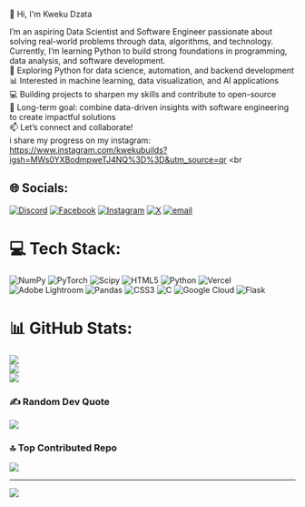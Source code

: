 👋 Hi, I'm Kweku Dzata

I’m an aspiring Data Scientist and Software Engineer passionate about solving real-world problems through data, algorithms, and technology. Currently, I’m learning Python to build strong foundations in programming, data analysis, and software development.<br>
🌱 Exploring Python for data science, automation, and backend development<br>
📊 Interested in machine learning, data visualization, and AI applications<br>
💻 Building projects to sharpen my skills and contribute to open-source<br>
🚀 Long-term goal: combine data-driven insights with software engineering to create impactful solutions<br>
📫 Let’s connect and collaborate!<br>
i share my progress on my instagram: https://www.instagram.com/kwekubuilds?igsh=MWs0YXBodmpweTJ4NQ%3D%3D&utm_source=qr <br

## 🌐 Socials:
[![Discord](https://img.shields.io/badge/Discord-%237289DA.svg?logo=discord&logoColor=white)](https://discord.gg/https://discord.gg/GDSevqCB) [![Facebook](https://img.shields.io/badge/Facebook-%231877F2.svg?logo=Facebook&logoColor=white)](https://facebook.com/k) [![Instagram](https://img.shields.io/badge/Instagram-%23E4405F.svg?logo=Instagram&logoColor=white)](https://instagram.com/kwekubuilds) [![X](https://img.shields.io/badge/X-black.svg?logo=X&logoColor=white)](https://x.com/kwekudzata) [![email](https://img.shields.io/badge/Email-D14836?logo=gmail&logoColor=white)](mailto:dzataemmanuel2@gmail.com) 

# 💻 Tech Stack:
![NumPy](https://img.shields.io/badge/numpy-%23013243.svg?style=for-the-badge&logo=numpy&logoColor=white) ![PyTorch](https://img.shields.io/badge/PyTorch-%23EE4C2C.svg?style=for-the-badge&logo=PyTorch&logoColor=white) ![Scipy](https://img.shields.io/badge/SciPy-%230C55A5.svg?style=for-the-badge&logo=scipy&logoColor=%white) ![HTML5](https://img.shields.io/badge/html5-%23E34F26.svg?style=for-the-badge&logo=html5&logoColor=white) ![Python](https://img.shields.io/badge/python-3670A0?style=for-the-badge&logo=python&logoColor=ffdd54) ![Vercel](https://img.shields.io/badge/vercel-%23000000.svg?style=for-the-badge&logo=vercel&logoColor=white) ![Adobe Lightroom](https://img.shields.io/badge/Adobe%20Lightroom-31A8FF.svg?style=for-the-badge&logo=Adobe%20Lightroom&logoColor=white) ![Pandas](https://img.shields.io/badge/pandas-%23150458.svg?style=for-the-badge&logo=pandas&logoColor=white) ![CSS3](https://img.shields.io/badge/css3-%231572B6.svg?style=for-the-badge&logo=css3&logoColor=white) ![C](https://img.shields.io/badge/c-%2300599C.svg?style=for-the-badge&logo=c&logoColor=white) ![Google Cloud](https://img.shields.io/badge/GoogleCloud-%234285F4.svg?style=for-the-badge&logo=google-cloud&logoColor=white) ![Flask](https://img.shields.io/badge/flask-%23000.svg?style=for-the-badge&logo=flask&logoColor=white)
# 📊 GitHub Stats:
![](https://github-readme-stats.vercel.app/api?username=just-bugs&theme=radical&hide_border=false&include_all_commits=false&count_private=false)<br/>
![](https://nirzak-streak-stats.vercel.app/?user=just-bugs&theme=radical&hide_border=false)<br/>
![](https://github-readme-stats.vercel.app/api/top-langs/?username=just-bugs&theme=radical&hide_border=false&include_all_commits=false&count_private=false&layout=compact)

### ✍️ Random Dev Quote
![](https://quotes-github-readme.vercel.app/api?type=horizontal&theme=radical)

### 🔝 Top Contributed Repo
![](https://github-contributor-stats.vercel.app/api?username=just-bugs&limit=5&theme=dark&combine_all_yearly_contributions=true)

---
[![](https://visitcount.itsvg.in/api?id=just-bugs&icon=0&color=0)](https://visitcount.itsvg.in)

<!-- Proudly created with GPRM ( https://gprm.itsvg.in ) -->




